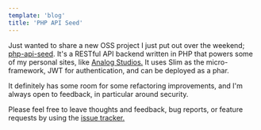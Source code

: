 ```yaml
---
template: 'blog'
title: 'PHP API Seed' 
---
```


<app-blog-post
  title='PHP API Seed' 
  date='06.07.2017' 
  image="/assets/blog-post-images/php.png">
  
  <div>
    <p>Just wanted to share a new OSS project I just put out over the weekend; <a href="https://github.com/thegreenhouseio/php-api-seed" target="_blank" rel="noopener" onclick="getOutboundLink('https://github.com/thegreenhouseio/php-api-seed');">php-api-seed</a>.  It&apos;s a RESTful API backend written in PHP that powers some of my personal sites, like <a href="https://www.analogstudios.net" target="_blank" rel="noopener" onclick="getOutboundLink('https://www.analogstudios.net');">Analog Studios.</a>  It uses Slim as the micro-framework, JWT for authentication, and can be deployed as a phar.</p>
    <p>It definitely has some room for some refactoring improvements, and I&apos;m always open to feedback, in particular around security.</p>
    <p>Please feel free to leave thoughts and feedback, bug reports, or feature requests by using the <a href="https://github.com/thegreenhouseio/php-api-seed/issues" target="_blank" rel="noopener" onclick="getOutboundLink('https://github.com/thegreenhouseio/php-api-seed/issues');">issue tracker.</a></p>
  </div>

</app-blog-post>